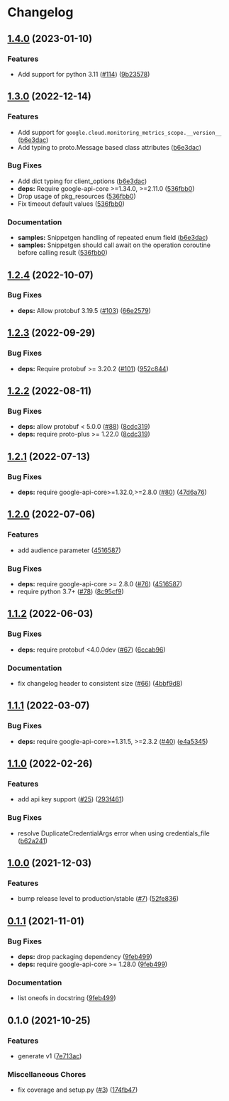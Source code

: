 # Changelog

## [1.4.0](https://github.com/googleapis/python-monitoring-metrics-scopes/compare/v1.3.0...v1.4.0) (2023-01-10)


### Features

* Add support for python 3.11 ([#114](https://github.com/googleapis/python-monitoring-metrics-scopes/issues/114)) ([9b23578](https://github.com/googleapis/python-monitoring-metrics-scopes/commit/9b23578fff0ebeea4f138c3f834bb9eec4ac4acc))

## [1.3.0](https://github.com/googleapis/python-monitoring-metrics-scopes/compare/v1.2.4...v1.3.0) (2022-12-14)


### Features

* Add support for `google.cloud.monitoring_metrics_scope.__version__` ([b6e3dac](https://github.com/googleapis/python-monitoring-metrics-scopes/commit/b6e3dacc878778fbc38b1702db24175830534fd3))
* Add typing to proto.Message based class attributes ([b6e3dac](https://github.com/googleapis/python-monitoring-metrics-scopes/commit/b6e3dacc878778fbc38b1702db24175830534fd3))


### Bug Fixes

* Add dict typing for client_options ([b6e3dac](https://github.com/googleapis/python-monitoring-metrics-scopes/commit/b6e3dacc878778fbc38b1702db24175830534fd3))
* **deps:** Require google-api-core &gt;=1.34.0, >=2.11.0  ([536fbb0](https://github.com/googleapis/python-monitoring-metrics-scopes/commit/536fbb017a3055b25b8787b788e34ed3f75e0ea8))
* Drop usage of pkg_resources ([536fbb0](https://github.com/googleapis/python-monitoring-metrics-scopes/commit/536fbb017a3055b25b8787b788e34ed3f75e0ea8))
* Fix timeout default values ([536fbb0](https://github.com/googleapis/python-monitoring-metrics-scopes/commit/536fbb017a3055b25b8787b788e34ed3f75e0ea8))


### Documentation

* **samples:** Snippetgen handling of repeated enum field ([b6e3dac](https://github.com/googleapis/python-monitoring-metrics-scopes/commit/b6e3dacc878778fbc38b1702db24175830534fd3))
* **samples:** Snippetgen should call await on the operation coroutine before calling result ([536fbb0](https://github.com/googleapis/python-monitoring-metrics-scopes/commit/536fbb017a3055b25b8787b788e34ed3f75e0ea8))

## [1.2.4](https://github.com/googleapis/python-monitoring-metrics-scopes/compare/v1.2.3...v1.2.4) (2022-10-07)


### Bug Fixes

* **deps:** Allow protobuf 3.19.5 ([#103](https://github.com/googleapis/python-monitoring-metrics-scopes/issues/103)) ([66e2579](https://github.com/googleapis/python-monitoring-metrics-scopes/commit/66e2579bb8f3ac720ece805eeee6f92e34342636))

## [1.2.3](https://github.com/googleapis/python-monitoring-metrics-scopes/compare/v1.2.2...v1.2.3) (2022-09-29)


### Bug Fixes

* **deps:** Require protobuf >= 3.20.2 ([#101](https://github.com/googleapis/python-monitoring-metrics-scopes/issues/101)) ([952c844](https://github.com/googleapis/python-monitoring-metrics-scopes/commit/952c84435472ddcc15fa12f1df157cbbe8a7edfc))

## [1.2.2](https://github.com/googleapis/python-monitoring-metrics-scopes/compare/v1.2.1...v1.2.2) (2022-08-11)


### Bug Fixes

* **deps:** allow protobuf < 5.0.0 ([#88](https://github.com/googleapis/python-monitoring-metrics-scopes/issues/88)) ([8cdc319](https://github.com/googleapis/python-monitoring-metrics-scopes/commit/8cdc3191c56e84ee28e87dd22f0354ab9c6ca4e7))
* **deps:** require proto-plus >= 1.22.0 ([8cdc319](https://github.com/googleapis/python-monitoring-metrics-scopes/commit/8cdc3191c56e84ee28e87dd22f0354ab9c6ca4e7))

## [1.2.1](https://github.com/googleapis/python-monitoring-metrics-scopes/compare/v1.2.0...v1.2.1) (2022-07-13)


### Bug Fixes

* **deps:** require google-api-core>=1.32.0,>=2.8.0 ([#80](https://github.com/googleapis/python-monitoring-metrics-scopes/issues/80)) ([47d6a76](https://github.com/googleapis/python-monitoring-metrics-scopes/commit/47d6a7699decf882ca81a69f0abba82d43bf8ed1))

## [1.2.0](https://github.com/googleapis/python-monitoring-metrics-scopes/compare/v1.1.2...v1.2.0) (2022-07-06)


### Features

* add audience parameter ([4516587](https://github.com/googleapis/python-monitoring-metrics-scopes/commit/4516587e9284af1041949066788c8cce84ac5bc9))


### Bug Fixes

* **deps:** require google-api-core >= 2.8.0 ([#76](https://github.com/googleapis/python-monitoring-metrics-scopes/issues/76)) ([4516587](https://github.com/googleapis/python-monitoring-metrics-scopes/commit/4516587e9284af1041949066788c8cce84ac5bc9))
* require python 3.7+ ([#78](https://github.com/googleapis/python-monitoring-metrics-scopes/issues/78)) ([8c95cf9](https://github.com/googleapis/python-monitoring-metrics-scopes/commit/8c95cf981df325d68214d4dd61482ffe5a2dfd69))

## [1.1.2](https://github.com/googleapis/python-monitoring-metrics-scopes/compare/v1.1.1...v1.1.2) (2022-06-03)


### Bug Fixes

* **deps:** require protobuf <4.0.0dev ([#67](https://github.com/googleapis/python-monitoring-metrics-scopes/issues/67)) ([6ccab96](https://github.com/googleapis/python-monitoring-metrics-scopes/commit/6ccab968c48e88d9159afc9d87bf13bd53dd5d7e))


### Documentation

* fix changelog header to consistent size ([#66](https://github.com/googleapis/python-monitoring-metrics-scopes/issues/66)) ([4bbf9d8](https://github.com/googleapis/python-monitoring-metrics-scopes/commit/4bbf9d87432aaf9a981d4a834f187bf12568b218))

## [1.1.1](https://github.com/googleapis/python-monitoring-metrics-scopes/compare/v1.1.0...v1.1.1) (2022-03-07)


### Bug Fixes

* **deps:** require google-api-core>=1.31.5, >=2.3.2 ([#40](https://github.com/googleapis/python-monitoring-metrics-scopes/issues/40)) ([e4a5345](https://github.com/googleapis/python-monitoring-metrics-scopes/commit/e4a5345696dcc11faeb1ded1b1e5c774c02caefa))

## [1.1.0](https://github.com/googleapis/python-monitoring-metrics-scopes/compare/v1.0.0...v1.1.0) (2022-02-26)


### Features

* add api key support ([#25](https://github.com/googleapis/python-monitoring-metrics-scopes/issues/25)) ([293f461](https://github.com/googleapis/python-monitoring-metrics-scopes/commit/293f4619582a8fec50cc2a85012c9b94d13ac050))


### Bug Fixes

* resolve DuplicateCredentialArgs error when using credentials_file ([b62a241](https://github.com/googleapis/python-monitoring-metrics-scopes/commit/b62a241938707ae4bb9eeb479b3a54a07115625b))

## [1.0.0](https://www.github.com/googleapis/python-monitoring-metrics-scopes/compare/v0.1.1...v1.0.0) (2021-12-03)


### Features

* bump release level to production/stable ([#7](https://www.github.com/googleapis/python-monitoring-metrics-scopes/issues/7)) ([52fe836](https://www.github.com/googleapis/python-monitoring-metrics-scopes/commit/52fe8369d035a1f906488789948dab480eaca59b))

## [0.1.1](https://www.github.com/googleapis/python-monitoring-metrics-scopes/compare/v0.1.0...v0.1.1) (2021-11-01)


### Bug Fixes

* **deps:** drop packaging dependency ([9feb499](https://www.github.com/googleapis/python-monitoring-metrics-scopes/commit/9feb499955b72a236e6ef2c7041bb3d413888bc3))
* **deps:** require google-api-core >= 1.28.0 ([9feb499](https://www.github.com/googleapis/python-monitoring-metrics-scopes/commit/9feb499955b72a236e6ef2c7041bb3d413888bc3))


### Documentation

* list oneofs in docstring ([9feb499](https://www.github.com/googleapis/python-monitoring-metrics-scopes/commit/9feb499955b72a236e6ef2c7041bb3d413888bc3))

## 0.1.0 (2021-10-25)


### Features

* generate v1 ([7e713ac](https://www.github.com/googleapis/python-monitoring-metrics-scopes/commit/7e713ac425d17d6c3f5393408d75e8d24428409f))


### Miscellaneous Chores

* fix coverage and setup.py ([#3](https://www.github.com/googleapis/python-monitoring-metrics-scopes/issues/3)) ([174fb47](https://www.github.com/googleapis/python-monitoring-metrics-scopes/commit/174fb4758d218bbe588efa5e72f5ac88a7f9cfa6))
